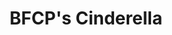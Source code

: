 ---
title: "BFCP's Cinderella"
layout: none
level:  "Ugly Stepsister"
bottom:  "2015"
symbol: "theatre/bfcp.png"
uniquecolour: "(63,122,190,1)"
categories: theatre
---